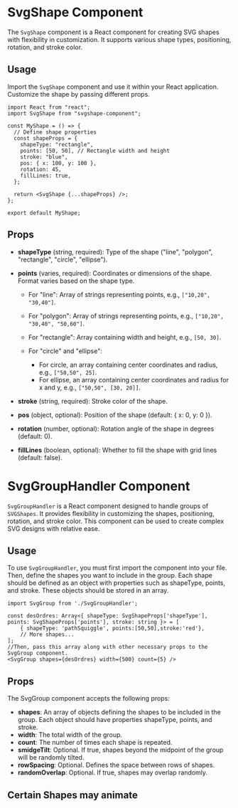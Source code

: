 # SvgShape Component

The `SvgShape` component is a React component for creating SVG shapes with flexibility in customization. It supports various shape types, positioning, rotation, and stroke color.

## Usage

Import the `SvgShape` component and use it within your React application. Customize the shape by passing different props.

```tsx
import React from "react";
import SvgShape from "svgshape-component";

const MyShape = () => {
  // Define shape properties
  const shapeProps = {
    shapeType: "rectangle",
    points: [50, 50], // Rectangle width and height
    stroke: "blue",
    pos: { x: 100, y: 100 },
    rotation: 45,
    fillLines: true,
  };

  return <SvgShape {...shapeProps} />;
};

export default MyShape;
```

## Props

- **shapeType** (string, required): Type of the shape ("line", "polygon", "rectangle", "circle", "ellipse").

- **points** (varies, required): Coordinates or dimensions of the shape. Format varies based on the shape type.
    - For "line": Array of strings representing points, e.g., `["10,20", "30,40"]`.

    - For "polygon": Array of strings representing points, e.g., `["10,20", "30,40", "50,60"]`.

    - For "rectangle": Array containing width and height, e.g., `[50, 30]`.

    - For "circle" and "ellipse":
        - For circle, an array containing center coordinates and radius, e.g., `["50,50", 25]`.
        - For ellipse, an array containing center coordinates and radius for x and y, e.g., `["50,50", [30, 20]]`.

- **stroke** (string, required): Stroke color of the shape.

- **pos** (object, optional): Position of the shape (default: { x: 0, y: 0 }).

- **rotation** (number, optional): Rotation angle of the shape in degrees (default: 0).

- **fillLines** (boolean, optional): Whether to fill the shape with grid lines (default: false).


# SvgGroupHandler Component

`SvgGroupHandler` is a React component designed to handle groups of `SVGShapes`. It provides flexibility in customizing the shapes, positioning, rotation, and stroke color. This component can be used to create complex SVG designs with relative ease.

## Usage
To use `SvgGroupHandler`, you must first import the component into your file. Then, define the shapes you want to include in the group. Each shape should be defined as an object with properties such as shapeType, points, and stroke. These objects should be stored in an array.
```tsx
import SvgGroup from './SvgGroupHandler';

const desOrdres: Array<{ shapeType: SvgShapeProps['shapeType'], points: SvgShapeProps['points'], stroke: string }> = [
    { shapeType: 'pathSquiggle', points:[50,50],stroke:'red'},
    // More shapes...
];
//Then, pass this array along with other necessary props to the SvgGroup component.
<SvgGroup shapes={desOrdres} width={500} count={5} />
```
## Props
The SvgGroup component accepts the following props:

- **shapes**: An array of objects defining the shapes to be included in the group. Each object should have properties shapeType, points, and stroke.
- **width**: The total width of the group.
- **count**: The number of times each shape is repeated.
- **smidgeTilt**: Optional. If true, shapes beyond the midpoint of the group will be randomly tilted.
- **rowSpacing**: Optional. Defines the space between rows of shapes.
- **randomOverlap**: Optional. If true, shapes may overlap randomly.

## Certain Shapes may animate